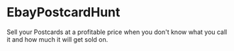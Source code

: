# EbayPostcardHunt
Sell your Postcards at a profitable price when you don't know what you call it and how much it will get sold on. 
